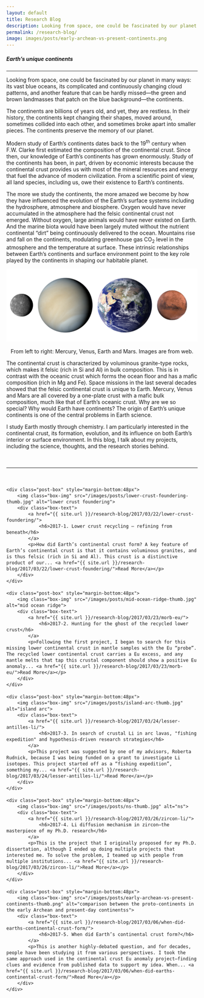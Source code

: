 ```yaml
---
layout: default
title: Research Blog
description: Looking from space, one could be fascinated by our planet in many ways— its vast blue oceans, its complicated and continuously changing cloud patterns, and another feature that can be hardly missed—the green and brown landmasses that patch on the blue background—the continents.
permalink: /research-blog/
image: images/posts/early-archean-vs-present-continents.png
---
```


<div class="page-content wc-container">
	<h5>Earth’s unique continents</h5>  
	<hr>
	<p id="DropCap">Looking from space, one could be fascinated by our planet in many ways: its vast blue oceans, its complicated and continuously changing cloud patterns, and another feature that can be hardly missed—the green and brown landmasses that patch on the blue background—the continents.</p>
	<p>
	The continents are billions of years old, and yet, they are restless. In their history, the continents kept changing their shapes, moved around, sometimes collided into each other, and sometimes broke apart into smaller pieces. The continents preserve the memory of our planet.
	</p>
	<p>
	Modern study of Earth’s continents dates back to the 19<sup>th</sup> century when F.W. Clarke first estimated the composition of the continental crust. Since then, our knowledge of Earth’s continents has grown enormously. Study of the continents has been, in part, driven by economic interests because the continental crust provides us with most of the mineral resources and energy that fuel the advance of modern civilization. From a scientific point of view, all land species, including us, owe their existence to Earth’s continents.
	</p>
	<p>
	The more we study the continents, the more amazed we become by how they have influenced the evolution of the Earth’s surface systems including the hydrosphere, atmosphere and biosphere. Oxygen would have never accumulated in the atmosphere had the felsic continental crust not emerged. Without oxygen, large animals would have never existed on Earth. And the marine biota would have been largely muted without the nutrient continental “dirt” being continuously delivered to the ocean. Mountains rise and fall on the continents, modulating greenhouse gas CO<sub>2</sub> level in the atmosphere and the temperature at surface. These intrinsic relationships between Earth’s continents and surface environment point to the key role played by the continents in shaping our habitable planet.
	</p>
	<img class="post-box-img" src="/images/posts/rocky-planets.jpg" alt="rocky planets">
	<p style="text-align:center">From left to right: Mercury, Venus, Earth and Mars. Images are from web.</p>
	<p>
	The continental crust is characterized by voluminous granite-type rocks, which makes it felsic (rich in Si and Al) in bulk composition. This is in contrast with the oceanic crust which forms the ocean floor and has a mafic composition (rich in Mg and Fe). Space missions in the last several decades showed that the felsic continental crust is unique to Earth. Mercury, Venus and Mars are all covered by a one-plate crust with a mafic bulk composition, much like that of Earth’s oceanic crust. Why are we so special? Why would Earth have continents? The origin of Earth’s unique continents is one of the central problems in Earth science.
	</p>
	<p style="margin-bottom:48px">
	I study Earth mostly through chemistry. I am particularly interested in the continental crust, its formation, evolution, and its influence on both Earth’s interior or surface environment. In this blog, I talk about my projects, including the science, thoughts, and the research stories behind.
	</p>
	<hr style="margin-bottom:48px">

	<div class="post-box" style="margin-bottom:48px">
		<img class="box-img" src="/images/posts/lower-crust-foundering-thumb.jpg" alt="lower crust foundering">
		<div class="box-text">
			<a href="{{ site.url }}/research-blog/2017/03/22/lower-crust-foundering/">
				<h6>2017-1. Lower crust recycling — refining from beneath</h6>
			</a>
			<p>How did Earth’s continental crust form? A key feature of Earth’s continental crust is that it contains voluminous granites, and is thus felsic (rich in Si and Al). This crust is a distinctive product of our... <a href="{{ site.url }}/research-blog/2017/03/22/lower-crust-foundering/">Read More</a></p>
		</div>
	</div>

	<div class="post-box" style="margin-bottom:48px">
		<img class="box-img" src="/images/posts/mid-ocean-ridge-thumb.jpg" alt="mid ocean ridge">
		<div class="box-text">
			<a href="{{ site.url }}/research-blog/2017/03/23/morb-eu/">
				<h6>2017-2. Hunting for the ghost of the recycled lower crust</h6>
			</a>
			<p>Following the first project, I began to search for this missing lower continental crust in mantle samples with the Eu “probe”. The recycled lower continental crust carries a Eu excess, and any mantle melts that tap this crustal component should show a positive Eu anomaly... <a href="{{ site.url }}/research-blog/2017/03/23/morb-eu/">Read More</a></p>
		</div>
	</div>

	<div class="post-box" style="margin-bottom:48px">
		<img class="box-img" src="/images/posts/island-arc-thumb.jpg" alt="island arc">
		<div class="box-text">
			<a href="{{ site.url }}/research-blog/2017/03/24/lesser-antilles-li/">
				<h6>2017-3. In search of crustal Li in arc lavas, "fishing expedition" and hypothesis-driven research strategies</h6>
			</a>
			<p>This project was suggested by one of my advisors, Roberta Rudnick, because I was being funded on a grant to investigate Li isotopes. This project started off as a “fishing expedition”, something my... <a href="{{ site.url }}/research-blog/2017/03/24/lesser-antilles-li/">Read More</a></p>
		</div>
	</div>
	
	<div class="post-box" style="margin-bottom:48px">
		<img class="box-img" src="/images/posts/ns-thumb.jpg" alt="ns">
		<div class="box-text">
			<a href="{{ site.url }}/research-blog/2017/03/26/zircon-li/">
				<h6>2017-4. Li diffusion mechanism in zircon—the masterpiece of my Ph.D. research</h6>
			</a>
			<p>This is the project that I originally proposed for my Ph.D. dissertation, although I ended up doing multiple projects that interested me. To solve the problem, I teamed up with people from multiple institutions... <a href="{{ site.url }}/research-blog/2017/03/26/zircon-li/">Read More</a></p>
		</div>
	</div>	

	<div class="post-box" style="margin-bottom:48px">
		<img class="box-img" src="/images/posts/early-archean-vs-present-continents-thumb.png" alt="comparison between the proto-continents in the early Archean and present-day continentss">
		<div class="box-text">
			<a href="{{ site.url }}/research-blog/2017/03/06/when-did-earths-continental-crust-form/">
				<h6>2017-5. When did Earth’s continental crust form?</h6>
			</a>
			<p>This is another highly-debated question, and for decades, people have been studying it from various perspectives. I took the same approach used in the continental crust Eu anomaly project—finding clues and evidence from published data to support my idea. When... <a href="{{ site.url }}/research-blog/2017/03/06/when-did-earths-continental-crust-form/">Read More</a></p>
		</div>
	</div>
</div>
